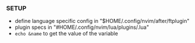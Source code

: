 ### SETUP
- define language specific config in "$HOME/.config/nvim/after/ftplugin"
- plugin specs in "#HOME/.config/nvim/lua/plugins/<spec>.lua"
- `echo &name` to get the value of the variable
